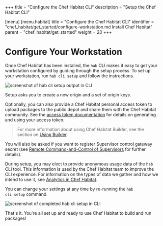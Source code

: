 +++
title = "Configure the Chef Habitat CLI"
description = "Setup the Chef Habitat CLI"

[menu]
  [menu.habitat]
    title = "Configure the Chef Habitat CLI"
    identifier = "chef_habitat/get_started/configure-workstation.md Install Chef Habitat"
    parent = "chef_habitat/get_started"
    weight = 20
+++

# <a name="configure-workstation" id="configure-workstation" data-magellan-target="configure-workstation">Configure Your Workstation</a>
Once Chef Habitat has been installed, the <code>hab</code> CLI makes it easy to get your workstation configured by guiding through the setup process. To set up your workstation, run <code>hab cli setup</code> and follow the instructions.

<img alt="screenshot of hab cli setup output in CLI" src="/images/screenshots/hab-setup.png">

Setup asks you to create a new origin and a set of origin keys.

Optionally, you can also provide a Chef Habitat personal access token to upload packages to the public depot and share them with the Chef Habitat community. See the [access token documentation](/docs/using-builder/#builder-token) for details on generating and using your access token.

> For more information about using Chef Habitat Builder, see the section on [Using Builder](/docs/using-builder/).

You will also be asked if you want to register Supervisor control gateway secret (see [Remote Command-and-Control of Supervisors](/docs/using-habitat/#remote-control) for further details).

During setup, you may elect to provide anonymous usage data of the <code>hab</code> CLI tool. This information is used by the Chef Habitat team to improve the CLI experience.
For information on the types of data we gather and how we intend to use it, see [Analytics in Chef Habitat](/docs/about-analytics).

You can change your settings at any time by re-running the <code>hab cli setup</code> command.

<img alt="screenshot of completed hab cli setup in CLI" src="/images/screenshots/hab-setup-complete.png">

That's it. You're all set up and ready to use Chef Habitat to build and run packages!
